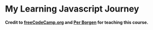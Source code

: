 # My Learning Javascript Journey

**Credit to [freeCodeCamp.org](https://www.freecodecamp.org/) and [Per Borgen](https://twitter.com/perborgen) for teaching this course.**
